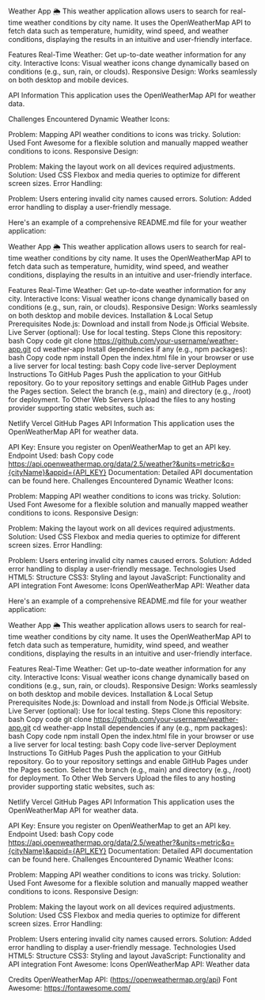 Weather App 🌦️
This weather application allows users to search for real-time weather conditions by city name. It uses the OpenWeatherMap API to fetch data such as temperature, humidity, wind speed, and weather conditions, displaying the results in an intuitive and user-friendly interface.

Features
Real-Time Weather: Get up-to-date weather information for any city.
Interactive Icons: Visual weather icons change dynamically based on conditions (e.g., sun, rain, or clouds).
Responsive Design: Works seamlessly on both desktop and mobile devices.

API Information
This application uses the OpenWeatherMap API for weather data.

Challenges Encountered
Dynamic Weather Icons:

Problem: Mapping API weather conditions to icons was tricky.
Solution: Used Font Awesome for a flexible solution and manually mapped weather conditions to icons.
Responsive Design:

Problem: Making the layout work on all devices required adjustments.
Solution: Used CSS Flexbox and media queries to optimize for different screen sizes.
Error Handling:

Problem: Users entering invalid city names caused errors.
Solution: Added error handling to display a user-friendly message.


Here's an example of a comprehensive README.md file for your weather application:

Weather App 🌦️
This weather application allows users to search for real-time weather conditions by city name. It uses the OpenWeatherMap API to fetch data such as temperature, humidity, wind speed, and weather conditions, displaying the results in an intuitive and user-friendly interface.

Features
Real-Time Weather: Get up-to-date weather information for any city.
Interactive Icons: Visual weather icons change dynamically based on conditions (e.g., sun, rain, or clouds).
Responsive Design: Works seamlessly on both desktop and mobile devices.
Installation & Local Setup
Prerequisites
Node.js: Download and install from Node.js Official Website.
Live Server (optional): Use for local testing.
Steps
Clone this repository:
bash
Copy code
git clone https://github.com/your-username/weather-app.git
cd weather-app
Install dependencies if any (e.g., npm packages):
bash
Copy code
npm install
Open the index.html file in your browser or use a live server for local testing:
bash
Copy code
live-server
Deployment Instructions
To GitHub Pages
Push the application to your GitHub repository.
Go to your repository settings and enable GitHub Pages under the Pages section.
Select the branch (e.g., main) and directory (e.g., /root) for deployment.
To Other Web Servers
Upload the files to any hosting provider supporting static websites, such as:

Netlify
Vercel
GitHub Pages
API Information
This application uses the OpenWeatherMap API for weather data.

API Key: Ensure you register on OpenWeatherMap to get an API key.
Endpoint Used:
bash
Copy code
https://api.openweathermap.org/data/2.5/weather?&units=metric&q={cityName}&appid={API_KEY}
Documentation: Detailed API documentation can be found here.
Challenges Encountered
Dynamic Weather Icons:

Problem: Mapping API weather conditions to icons was tricky.
Solution: Used Font Awesome for a flexible solution and manually mapped weather conditions to icons.
Responsive Design:

Problem: Making the layout work on all devices required adjustments.
Solution: Used CSS Flexbox and media queries to optimize for different screen sizes.
Error Handling:

Problem: Users entering invalid city names caused errors.
Solution: Added error handling to display a user-friendly message.
Technologies Used
HTML5: Structure
CSS3: Styling and layout
JavaScript: Functionality and API integration
Font Awesome: Icons
OpenWeatherMap API: Weather data


Here's an example of a comprehensive README.md file for your weather application:

Weather App 🌦️
This weather application allows users to search for real-time weather conditions by city name. It uses the OpenWeatherMap API to fetch data such as temperature, humidity, wind speed, and weather conditions, displaying the results in an intuitive and user-friendly interface.

Features
Real-Time Weather: Get up-to-date weather information for any city.
Interactive Icons: Visual weather icons change dynamically based on conditions (e.g., sun, rain, or clouds).
Responsive Design: Works seamlessly on both desktop and mobile devices.
Installation & Local Setup
Prerequisites
Node.js: Download and install from Node.js Official Website.
Live Server (optional): Use for local testing.
Steps
Clone this repository:
bash
Copy code
git clone https://github.com/your-username/weather-app.git
cd weather-app
Install dependencies if any (e.g., npm packages):
bash
Copy code
npm install
Open the index.html file in your browser or use a live server for local testing:
bash
Copy code
live-server
Deployment Instructions
To GitHub Pages
Push the application to your GitHub repository.
Go to your repository settings and enable GitHub Pages under the Pages section.
Select the branch (e.g., main) and directory (e.g., /root) for deployment.
To Other Web Servers
Upload the files to any hosting provider supporting static websites, such as:

Netlify
Vercel
GitHub Pages
API Information
This application uses the OpenWeatherMap API for weather data.

API Key: Ensure you register on OpenWeatherMap to get an API key.
Endpoint Used:
bash
Copy code
https://api.openweathermap.org/data/2.5/weather?&units=metric&q={cityName}&appid={API_KEY}
Documentation: Detailed API documentation can be found here.
Challenges Encountered
Dynamic Weather Icons:

Problem: Mapping API weather conditions to icons was tricky.
Solution: Used Font Awesome for a flexible solution and manually mapped weather conditions to icons.
Responsive Design:

Problem: Making the layout work on all devices required adjustments.
Solution: Used CSS Flexbox and media queries to optimize for different screen sizes.
Error Handling:

Problem: Users entering invalid city names caused errors.
Solution: Added error handling to display a user-friendly message.
Technologies Used
HTML5: Structure
CSS3: Styling and layout
JavaScript: Functionality and API integration
Font Awesome: Icons
OpenWeatherMap API: Weather data

Credits
OpenWeatherMap API: (https://openweathermap.org/api)
Font Awesome: https://fontawesome.com/
